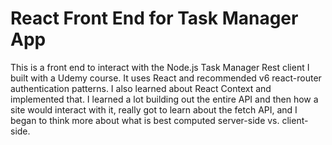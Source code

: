 # React Front End for Task Manager App

This is a front end to interact with the Node.js Task Manager Rest client I built with a Udemy course. It uses React and recommended v6 react-router authentication patterns. I also learned about React Context and implemented that. I learned a lot building out the entire API and then how a site would interact with it, really got to learn about the fetch API, and I began to think more about what is best computed server-side vs. client-side. 

